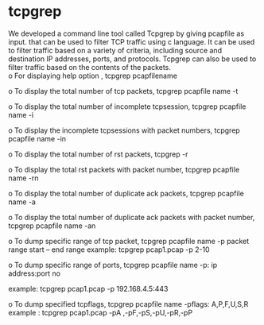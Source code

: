 # tcpgrep
 We developed  a command line tool called Tcpgrep by giving pcapfile as input. that can be used to filter TCP traffic using c language. It can be used to filter traffic based on a variety of criteria, including source and destination IP addresses, ports, and protocols. Tcpgrep can also be used to filter traffic based on the contents of the packets.  
o	For displaying help option ,
   tcpgrep pcapfilename

o	To display the total number of  tcp packets,
tcpgrep pcapfile name -t

o	To display the total number of incomplete tcpsession,
tcpgrep pcapfile name -i

o	To display the incomplete tcpsessions with packet numbers,
tcpgrep pcapfile name -in

o	To display the total number of rst packets,
tcpgrep <pcapfile name> -r

o	To display the total rst packets with packet number,
tcpgrep pcapfile name -rn

o	To display the total number of duplicate ack packets,
tcpgrep pcapfile name -a

o	To display the total number of duplicate ack packets with packet number,
tcpgrep pcapfile name -an

o	To dump specific range of tcp packet,
tcpgrep pcapfile name -p packet range start – end range
example: tcpgrep pcap1.pcap -p 2-10 

o	To dump specific range of ports,
tcpgrep pcapfile name -p: ip address:port no
 
example: tcpgrep pcap1.pcap -p 192.168.4.5:443

o	To dump specified tcpflags,
tcpgrep pcapfile name -pflags: A,P,F,U,S,R
 example : tcpgrep pcap1.pcap -pA ,-pF,-pS,-pU,-pR,-pP
       


